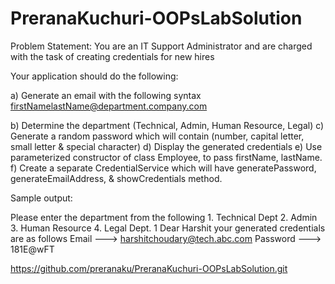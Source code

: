 # PreranaKuchuri-OOPsLabSolution


Problem Statement:
You are an IT Support Administrator and are charged with the task of creating credentials for new hires

Your application should do the following:

a)	Generate an email with the following syntax
firstNamelastName@department.company.com

b)	Determine the department (Technical, Admin, Human Resource, Legal)
c)	Generate a random password which will contain (number, capital letter, small letter & special character)
d)	Display the generated credentials
e)	Use parameterized constructor of class Employee, to pass firstName, lastName.
f)	Create a separate CredentialService which will have generatePassword, generateEmailAddress, & showCredentials method.



Sample output:

Please enter the department from the following
		1. Technical Dept
		2. Admin
		3. Human Resource
		4. Legal Dept.
1
Dear Harshit your generated credentials are as follows
Email        --->  harshitchoudary@tech.abc.com
Password ---> 181E@wFT

https://github.com/preranaku/PreranaKuchuri-OOPsLabSolution.git
